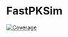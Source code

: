 # FastPKSim

[![Coverage](https://codecov.io/gh/wahlquisty/FastPKSim.jl/branch/main/graph/badge.svg)](https://codecov.io/gh/wahlquisty/FastPKSim.jl)
